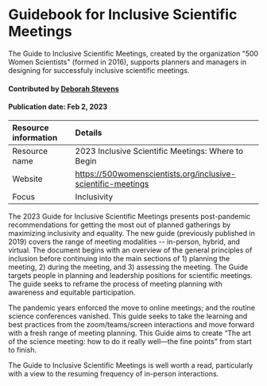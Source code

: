 # Guidebook for Inclusive Scientific Meetings 

<!-- deck text start --> 

The Guide to Inclusive Scientific Meetings, created by the organization "500 Women Scientists" (formed in 2016), supports planners and managers in designing for successfuly inclusive scientific meetings.

<!-- deck text start --> 

#### Contributed by [Deborah Stevens](https://github.com/haikudeb)

#### Publication date: Feb 2, 2023

Resource information | Details 
:--- | :--- 
Resource name | 2023 Inclusive Scientific Meetings: Where to Begin
Website | https://500womenscientists.org/inclusive-scientific-meetings
Focus | Inclusivity

The 2023 Guide for Inclusive Scientific Meetings presents post-pandemic recommendations for getting the most out of planned gatherings by maximizing inclusivity and equality. The new guide (previously published in 2019) covers the range of meeting modalities -- in-person, hybrid, and virtual. The document begins with an overview of the general principles of inclusion before continuing into the main sections of 1) planning the meeting, 2) during the meeting, and 3) assessing the meeting. The Guide targets people in planning and leadership positions for scientific meetings. The guide seeks to reframe the process of meeting planning with awareness and equitable participation.

The pandemic years enforced the move to online meetings; and the routine science conferences vanished.  This guide seeks to take the learning and best practices from the zoom/teams/screen interactions and move forward with a fresh range of meeting planning.  This Guide aims to create “The art of the science meeting: how to do it really well—the fine points” from start to finish. 

The Guide to Inclusive Scientific Meetings is well worth a read, particularly with a view to the resuming frequency of in-person interactions. 

<!---
Publish: yes
Topics: Funding sources and programs
pinned: no
RSS update: 2022-03-12
--->
